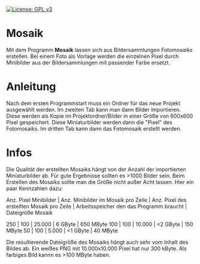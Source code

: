 
[![License: GPL v3](https://img.shields.io/badge/License-GPL%20v3-blue.svg)](http://www.gnu.org/licenses/gpl-3.0)

# Mosaik
Mit dem Programm **Mosaik** lassen sich aus Bildersammlungen *Fotomosaiks* erstellen. Bei einem Foto als Vorlage werden die einzelnen Pixel durch Minibilder aus der Bildersammlungen mit passender Farbe ersetzt.

# Anleitung
Nach dem ersten Programmstart muss ein Ordner für das neue Projekt ausgewählt werden. Im zweiten Tab kann man dann Bilder importieren. Diese werden als Kopie im Projektordner/Bilder in einer Größe von 600x600 Pixel gespeichert. Diese Miniaturbilder werden dann die "Pixel" des Fotomosaiks. Im dritten Tab kann dann das Fotomosaik erstellt werden.

# Infos
Die Qualität der erstellten Mosaiks hängt von der Anzahl der importierten Miniaturbilder ab. Für gute Ergebnisse sollten es >1000 Bilder sein. Beim Erstellen des Mosaiks sollte man die Größe nicht außer Acht lassen. Hier ein paar Kennzahlen dazu:

Anz. Pixel Minibilder | Anz. Minibilder im Mosaik pro Zeile | 
Anz. Pixel des erstellten Mosaik pro Zeile | 
Arbeitsspeicher den das Programm braucht | Dateigröße Mosaik

250 | 100 | 25.000 |  6 GByte | 650 MByte
100 | 100 | 10.000 | <2 GByte | 150 MByte
 50 | 100 |  5.000 | <1 GByte |  40 MByte

Die resultierende Dateigröße des Mosaiks hängt auch sehr vom Inhalt des Bildes ab. Ein weißes PNG mit 10.000x10.000 Pixel hat nur 300 kByte. Als farbiges Bild kannn es >100 MByte haben.

